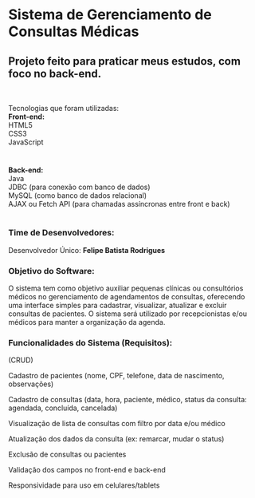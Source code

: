 # Sistema de Gerenciamento de Consultas Médicas

<H2> Projeto feito para praticar meus estudos, com foco no back-end.</H2>
<br>

Tecnologias que foram utilizadas: <br>
<b>Front-end:</b>
<br>
HTML5
<br>
CSS3
<br>
JavaScript
#
<b>Back-end:</b>
<br>
Java
<br>
JDBC (para conexão com banco de dados)
<br>
MySQL (como banco de dados relacional)
<br>
AJAX ou Fetch API (para chamadas assíncronas entre front e back)
#

<H3>Time de Desenvolvedores:</H3>
Desenvolvedor Único: <b>Felipe Batista Rodrigues</b>
<br>

<H3>Objetivo do Software:</H3>
O sistema tem como objetivo auxiliar pequenas clínicas ou consultórios médicos no gerenciamento de agendamentos de consultas, oferecendo uma interface simples para cadastrar, visualizar, atualizar e excluir consultas de pacientes. O sistema será utilizado por recepcionistas e/ou médicos para manter a organização da agenda.
<br>

<H3>Funcionalidades do Sistema (Requisitos):</H3>
(CRUD)

Cadastro de pacientes (nome, CPF, telefone, data de nascimento, observações)

Cadastro de consultas (data, hora, paciente, médico, status da consulta: agendada, concluída, cancelada)

Visualização de lista de consultas com filtro por data e/ou médico

Atualização dos dados da consulta (ex: remarcar, mudar o status)

Exclusão de consultas ou pacientes

Validação dos campos no front-end e back-end

Responsividade para uso em celulares/tablets
